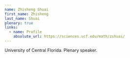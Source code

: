 ```yaml
---
name: Zhisheng Shuai
first_name: Zhisheng
last_name: Shuai
plenary: true
links:
  - name: Profile
    absolute_url: https://sciences.ucf.edu/math/zshuai/
---
```


University of Central Florida. Plenary speaker.